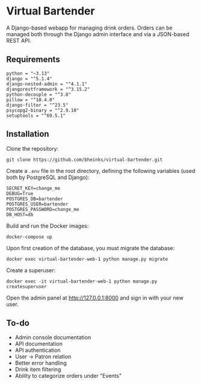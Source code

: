 # Virtual Bartender

A Django-based webapp for managing drink orders. Orders can be managed both through the Django admin interface and via a JSON-based REST API.

## Requirements

```
python = "~3.13"
django = "^5.1.4"
django-nested-admin = "^4.1.1"
djangorestframework = "^3.15.2"
python-decouple = "^3.8"
pillow = "^10.4.0"
django-filter = "^23.5"
psycopg2-binary = "^2.9.10"
setuptools = "^69.5.1"
```

## Installation
Clone the repository:
```
git clone https://github.com/bheinks/virtual-bartender.git
```

Create a `.env` file in the root directory, defining the following variables (used both by PostgreSQL and Django):
```
SECRET_KEY=change_me
DEBUG=True
POSTGRES_DB=bartender
POSTGRES_USER=bartender
POSTGRES_PASSWORD=change_me
DB_HOST=db
```

Build and run the Docker images:
```
docker-compose up
```

Upon first creation of the database, you must migrate the database:
```
docker exec virtual-bartender-web-1 python manage.py migrate
```

Create a superuser:
```
docker exec -it virtual-bartender-web-1 python manage.py createsuperuser
```

Open the admin panel at http://127.0.0.1:8000 and sign in with your new user.

## To-do
- Admin console documentation
- API documentation
- API authentication
- User -> Patron relation
- Better error handling
- Drink item filtering
- Ability to categorize orders under "Events"

